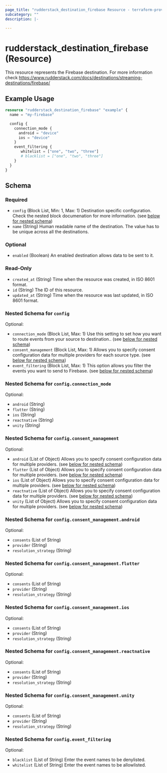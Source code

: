 ```yaml
---
page_title: "rudderstack_destination_firebase Resource - terraform-provider-rudderstack"
subcategory: ""
description: |-

---
```


# rudderstack_destination_firebase (Resource)

This resource represents the Firebase destination. For more information check
https://www.rudderstack.com/docs/destinations/streaming-destinations/firebase/

## Example Usage

```terraform
resource "rudderstack_destination_firebase" "example" {
  name = "my-firebase"

  config {
    connection_mode {
      android = "device"
      ios = "device"
    }
    event_filtering {
       whitelist = ["one", "two", "three"]
       # blacklist = ["one", "two", "three"]
    }
  }
}
```

<!-- schema generated by tfplugindocs -->
## Schema

### Required

- `config` (Block List, Min: 1, Max: 1) Destination specific configuration. Check the nested block documenation for more information. (see [below for nested schema](#nestedblock--config))
- `name` (String) Human readable name of the destination. The value has to be unique across all the destinations.

### Optional

- `enabled` (Boolean) An enabled destination allows data to be sent to it.

### Read-Only

- `created_at` (String) Time when the resource was created, in ISO 8601 format.
- `id` (String) The ID of this resource.
- `updated_at` (String) Time when the resource was last updated, in ISO 8601 format.

<a id="nestedblock--config"></a>
### Nested Schema for `config`

Optional:

- `connection_mode` (Block List, Max: 1) Use this setting to set how you want to route events from your source to destination.. (see [below for nested schema](#nestedblock--config--connection_mode))
- `consent_management` (Block List, Max: 1) Allows you to specify consent configuration data for multiple providers for each source type. (see [below for nested schema](#nestedblock--config--consent_management))
- `event_filtering` (Block List, Max: 1) This option allows you filter the events you want to send to Firebase. (see [below for nested schema](#nestedblock--config--event_filtering))

<a id="nestedblock--config--connection_mode"></a>
### Nested Schema for `config.connection_mode`

Optional:

- `android` (String)
- `flutter` (String)
- `ios` (String)
- `reactnative` (String)
- `unity` (String)


<a id="nestedblock--config--consent_management"></a>
### Nested Schema for `config.consent_management`

Optional:

- `android` (List of Object) Allows you to specify consent configuration data for multiple providers. (see [below for nested schema](#nestedatt--config--consent_management--android))
- `flutter` (List of Object) Allows you to specify consent configuration data for multiple providers. (see [below for nested schema](#nestedatt--config--consent_management--flutter))
- `ios` (List of Object) Allows you to specify consent configuration data for multiple providers. (see [below for nested schema](#nestedatt--config--consent_management--ios))
- `reactnative` (List of Object) Allows you to specify consent configuration data for multiple providers. (see [below for nested schema](#nestedatt--config--consent_management--reactnative))
- `unity` (List of Object) Allows you to specify consent configuration data for multiple providers. (see [below for nested schema](#nestedatt--config--consent_management--unity))

<a id="nestedatt--config--consent_management--android"></a>
### Nested Schema for `config.consent_management.android`

Optional:

- `consents` (List of String)
- `provider` (String)
- `resolution_strategy` (String)


<a id="nestedatt--config--consent_management--flutter"></a>
### Nested Schema for `config.consent_management.flutter`

Optional:

- `consents` (List of String)
- `provider` (String)
- `resolution_strategy` (String)


<a id="nestedatt--config--consent_management--ios"></a>
### Nested Schema for `config.consent_management.ios`

Optional:

- `consents` (List of String)
- `provider` (String)
- `resolution_strategy` (String)


<a id="nestedatt--config--consent_management--reactnative"></a>
### Nested Schema for `config.consent_management.reactnative`

Optional:

- `consents` (List of String)
- `provider` (String)
- `resolution_strategy` (String)


<a id="nestedatt--config--consent_management--unity"></a>
### Nested Schema for `config.consent_management.unity`

Optional:

- `consents` (List of String)
- `provider` (String)
- `resolution_strategy` (String)



<a id="nestedblock--config--event_filtering"></a>
### Nested Schema for `config.event_filtering`

Optional:

- `blacklist` (List of String) Enter the event names to be denylisted.
- `whitelist` (List of String) Enter the event names to be allowlisted.
